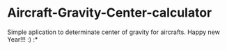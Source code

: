 # Aircraft-Gravity-Center-calculator
Simple aplication to determinate center of gravity for aircrafts.
  Happy new Year!!! :) :*